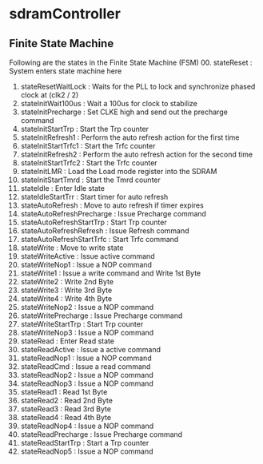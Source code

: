 # sdramController

## Finite State Machine
Following are the states in the Finite State Machine (FSM)
00. stateReset                : System enters state machine here
01. stateResetWaitLock        : Waits for the PLL to lock and synchronize phased clock at (clk2 / 2)
02. stateInitWait100us        : Wait a 100us for clock to stabilize
03. stateInitPrecharge        : Set CLKE high and send out the precharge command
04. stateInitStartTrp         : Start the Trp counter
05. stateInitRefresh1         : Perform the auto refresh action for the first time
06. stateInitStartTrfc1       : Start the Trfc counter
07. stateInitRefresh2         : Perform the auto refresh action for the second time
08. stateInitStartTrfc2       : Start the Trfc counter
09. stateInitLMR              : Load the Load mode register into the SDRAM
10. stateInitStartTmrd        : Start the Tmrd counter
11. stateIdle                 : Enter Idle state
12. stateIdleStartTrr         : Start timer for auto refresh
13. stateAutoRefresh          : Move to auto refresh if timer expires
14. stateAutoRefreshPrecharge : Issue Precharge command
15. stateAutoRefreshStartTrp  : Start Trp counter
16. stateAutoRefreshRefresh   : Issue Refresh command
17. stateAutoRefreshStartTrfc : Start Trfc command
18. stateWrite                : Move to write state
19. stateWriteActive          : Issue active command
20. stateWriteNop1            : Issue a NOP command
21. stateWrite1               : Issue a write command and Write 1st Byte
22. stateWrite2               : Write 2nd Byte
23. stateWrite3               : Write 3rd Byte
24. stateWrite4               : Write 4th Byte
25. stateWriteNop2            : Issue a NOP command
26. stateWritePrecharge       : Issue Precharge command
27. stateWriteStartTrp        : Start Trp counter
28. stateWriteNop3            : Issue a NOP command
29. stateRead                 : Enter Read state
30. stateReadActive           : Issue a active command
31. stateReadNop1             : Issue a NOP command
32. stateReadCmd              : Issue a read command
33. stateReadNop2             : Issue a NOP command
34. stateReadNop3             : Issue a NOP command
35. stateRead1                : Read 1st Byte
36. stateRead2                : Read 2nd Byte
37. stateRead3                : Read 3rd Byte
38. stateRead4                : Read 4th Byte
39. stateReadNop4             : Issue a NOP command
40. stateReadPrecharge        : Issue Precharge command
41. stateReadStartTrp         : Start a Trp counter
42. stateReadNop5             : Issue a NOP command